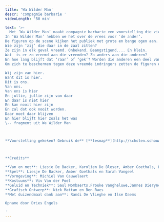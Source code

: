 ```yaml
---
title: 'Wa Wilder Man'
descr: 'compagnie barbarie '
videoLength: '50 min'

text: '>-
  Met ‘Wa Wilder Man’ maakt compagnie barbarie een voorstelling die zich richt op de allerkleinsten uit onze samenleving.  
In ‘Wa Wilder Man’ hebben we het over de vrees voor ‘de ander’.  
De figuren op de scene kijken het publiek met grote en bange ogen aan.  
Wie zijn ‘zij’ die daar in de zaal zitten?  
Ze zijn in elk geval vreemd. Onbekend. Beangstigend.... En klein.  
Wat  is er zo vreemd aan die vreemden? Zo anders aan die anderen?  
En hoe lang blijft dat ‘raar’ of ‘gek’? Worden die anderen een deel van het bekende als ze maar lang genoeg blijven?  
Om zich te beschermen tegen deze vreemde indringers zetten de figuren op scene maskers op, vermommen ze zich, doen ze zich sterker voor dan ze zijn en vallen ze hopeloos door de mand.  
  
Wij zijn van hier.  
Want dit is hier.  
Dit is ons.  
Van ons.  
Van ons is hier  
En jullie, jullie zijn van daar  
En daar is niet hier  
En kan nooit hier zijn  
En zal dat ook nooit worden.  
Daar moet daar blijven  
En hier blijft hier zoals het was  
\-- fragment uit Wa Wilder Man

‍

**Voorstelling gekeken? Gebruik de** [**lesmap**](http://scholen.schouwburgkortrijk.be/files/documents/filename/2017-05-22-165506/lesmap-Wa-Wilder-Man.pdf) **voor nog meer plezier.**

‍  

**Credits**

**Van en met**: Liesje De Backer, Karolien De Bleser, Amber Goethals, Lotte Vaes en Sarah Vangeel  
**Spel**: Liesje De Backer, Amber Goethals en Sarah Vangeel  
**Vormgeving**: Michiel Van Cauwelaert  
**Kostuums**: Viv Van der Poel  
**Geluid en Techniek**: Saul Mombaerts,Frouke Vangheluwe,Jannes Dierynck, Koen De Wilde en Eva Dermul  
**Grafisch Ontwerp**: Nick Mattan en Ben Raes  
**Met duizendmaal dank aan**: Randi De Vlieghe en Ilse Daems

Opname door Dries Engels

‍'
---
```

